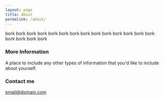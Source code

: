 ```yaml
---
layout: page
title: About
permalink: /about/
---
```


bork bork bork bork bork bork bork bork bork bork bork bork bork bork bork bork bork bork 

### More Information

A place to include any other types of information that you'd like to include about yourself.

### Contact me

[email@domain.com](mailto:email@domain.com)